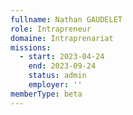 ```yaml
---
fullname: Nathan GAUDELET
role: Intrapreneur
domaine: Intraprenariat
missions:
  - start: 2023-04-24
    end: 2023-09-24
    status: admin
    employer: ''
memberType: beta
---
```


